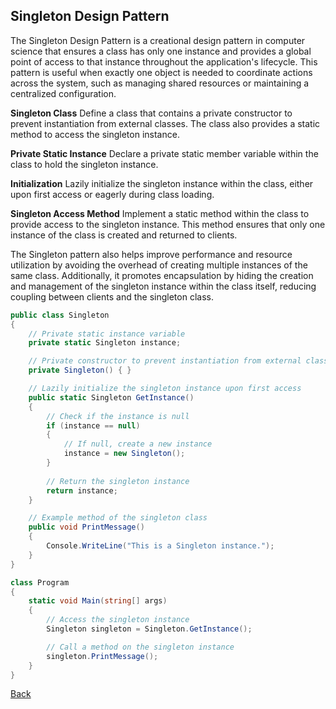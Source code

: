 ## Singleton Design Pattern

The Singleton Design Pattern is a creational design pattern in computer science that ensures a class has only one instance and provides a global point of access to that instance throughout the application's lifecycle. This pattern is useful when exactly one object is needed to coordinate actions across the system, such as managing shared resources or maintaining a centralized configuration.

**Singleton Class**
Define a class that contains a private constructor to prevent instantiation from external classes. The class also provides a static method to access the singleton instance.

**Private Static Instance**
Declare a private static member variable within the class to hold the singleton instance.

**Initialization**
Lazily initialize the singleton instance within the class, either upon first access or eagerly during class loading.

**Singleton Access Method**
Implement a static method within the class to provide access to the singleton instance. This method ensures that only one instance of the class is created and returned to clients.

The Singleton pattern also helps improve performance and resource utilization by avoiding the overhead of creating multiple instances of the same class. Additionally, it promotes encapsulation by hiding the creation and management of the singleton instance within the class itself, reducing coupling between clients and the singleton class.

```csharp
public class Singleton
{
    // Private static instance variable
    private static Singleton instance;

    // Private constructor to prevent instantiation from external classes
    private Singleton() { }

    // Lazily initialize the singleton instance upon first access
    public static Singleton GetInstance()
    {
        // Check if the instance is null
        if (instance == null)
        {
            // If null, create a new instance
            instance = new Singleton();
        }
        
        // Return the singleton instance
        return instance;
    }

    // Example method of the singleton class
    public void PrintMessage()
    {
        Console.WriteLine("This is a Singleton instance.");
    }
}

class Program
{
    static void Main(string[] args)
    {
        // Access the singleton instance
        Singleton singleton = Singleton.GetInstance();

        // Call a method on the singleton instance
        singleton.PrintMessage();
    }
}
```
[Back](../README.md/#singleton)
